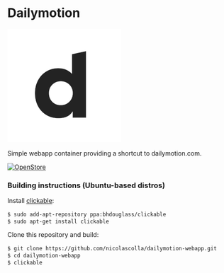 # Dailymotion
![](icon.png)

Simple webapp container providing a shortcut to dailymotion.com.

[![OpenStore](https://open-store.io/badges/en_US.png)](https://open-store.io/app/dailymotionweb.collaproductions)

### Building instructions (Ubuntu-based distros)

Install [clickable](https://clickable-ut.dev/en/latest/install.html):

```
$ sudo add-apt-repository ppa:bhdouglass/clickable
$ sudo apt-get install clickable
```

Clone this repository and build:

```
$ git clone https://github.com/nicolascolla/dailymotion-webapp.git
$ cd dailymotion-webapp
$ clickable
```
